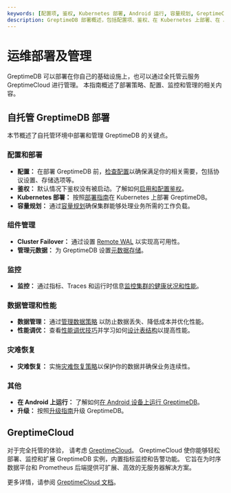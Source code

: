 ```yaml
---
keywords: [配置项, 鉴权, Kubernetes 部署, Android 运行, 容量规划, GreptimeCloud]
description: GreptimeDB 部署概述，包括配置项、鉴权、在 Kubernetes 上部署、在 Android 上运行、容量规划和 GreptimeCloud 的介绍。
---
```


# 运维部署及管理

GreptimeDB 可以部署在你自己的基础设施上，也可以通过全托管云服务 GreptimeCloud 进行管理。
本指南概述了部署策略、配置、监控和管理的相关内容。

## 自托管 GreptimeDB 部署

本节概述了自托管环境中部署和管理 GreptimeDB 的关键点。

### 配置和部署

- **配置：** 在部署 GreptimeDB 前，[检查配置](configuration.md)以确保满足你的相关需要，包括协议设置、存储选项等。
- **鉴权：** 默认情况下鉴权没有被启动。了解如何[启用和配置鉴权](./authentication/overview.md)。
- **Kubernetes 部署：** 按照[部署指南](./deploy-on-kubernetes/overview.md)在 Kubernetes 上部署 GreptimeDB。
- **容量规划：** 通过[容量规划](/user-guide/deployments-administration/capacity-plan.md)确保集群能够处理业务所需的工作负载。

### 组件管理

- **Cluster Failover：** 通过设置 [Remote WAL](./wal/remote-wal/quick-start.md) 以实现高可用性。
- **管理元数据：** 为 GreptimeDB 设置[元数据存储](./manage-data/overview.md)。

### 监控

- **监控：** 通过指标、Traces 和运行时信息[监控集群的健康状况和性能](./monitoring/overview.md)。

### 数据管理和性能

- **数据管理：** 通过[管理数据策略](/user-guide/deployments-administration/manage-data/overview.md) 以防止数据丢失、降低成本并优化性能。
- **性能调优：** 查看[性能调优技巧](/user-guide/deployments-administration/performance-tuning/performance-tuning-tips.md)并学习如何[设计表结构](/user-guide/deployments-administration/performance-tuning/design-table.md)以提高性能。

### 灾难恢复

- **灾难恢复：** 实施[灾难恢复策略](/user-guide/deployments-administration/disaster-recovery/overview.md)以保护你的数据并确保业务连续性。

### 其他

- **在 Android 上运行：** 了解如何[在 Android 设备上运行 GreptimeDB](run-on-android.md)。
- **升级：** 按照[升级指南](/user-guide/deployments-administration/upgrade.md)升级 GreptimeDB。

## GreptimeCloud

对于完全托管的体验，
请考虑 [GreptimeCloud](https://greptime.cloud)。
GreptimeCloud 使你能够轻松部署、监控和扩展 GreptimeDB 实例，内置指标监控和告警功能。
它旨在为时序数据平台和 Prometheus 后端提供可扩展、高效的无服务器解决方案。

更多详情，请参阅 [GreptimeCloud 文档](https://docs.greptime.com/nightly/greptimecloud/overview)。
